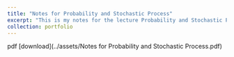 ```yaml
---
title: "Notes for Probability and Stochastic Process"
excerpt: "This is my notes for the lecture Probability and Stochastic Process"
collection: portfolio
---
```


pdf [download](../assets/Notes for Probability and Stochastic Process.pdf)
